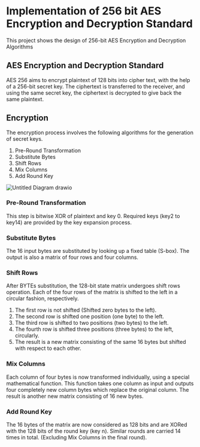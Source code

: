 # Implementation of 256 bit AES Encryption and Decryption Standard
This project shows the design of 256-bit AES Encryption and Decryption Algorithms
## AES Encryption and Decryption Standard
AES 256 aims to encrypt plaintext of 128 bits into cipher text, with the help of a 256-bit secret key. The ciphertext is transferred to the receiver, and using the same secret key, the ciphertext is decrypted to give back the same plaintext.
## Encryption
The encryption process involves the following algorithms for the generation of secret keys.
1) Pre-Round Transformation
2) Substitute Bytes
3) Shift Rows
4) Mix Columns
5) Add Round Key
   
![Untitled Diagram drawio](https://github.com/Manikanta-IITB/Implementation_of_256_bit_AES_Encryption_and_Decryption_Standard/assets/138108630/ff2f24da-3bb7-4d95-99ce-900a73407e41)
### Pre-Round Transformation
This step is bitwise XOR of plaintext and key 0. Required keys (key2 to key14) are provided by the
key expansion process.
### Substitute Bytes
The 16 input bytes are substituted by looking up a fixed table (S-box). The output is also a matrix of four rows and four columns.
### Shift Rows
After BYTEs substitution, the 128-bit state matrix undergoes shift rows operation. Each of the four rows of the matrix is shifted to the left in a circular fashion, respectively.
1) The first row is not shifted (Shifted zero bytes to the left).
2) The second row is shifted one position (one byte) to the left.
3) The third row is shifted to two positions (two bytes) to the left.
4) The fourth row is shifted three positions (three bytes) to the left, circularly.
5) The result is a new matrix consisting of the same 16 bytes but shifted with respect to each other.
### Mix Columns
Each column of four bytes is now transformed individually, using a special mathematical function. This function takes one column as input and outputs four completely new column bytes which replace the original column. The result is another new matrix consisting of 16 new bytes.
### Add Round Key
The 16 bytes of the matrix are now considered as 128 bits and are XORed with the 128 bits of the round key (key n). Similar rounds are carried 14 times in total. (Excluding Mix Columns in the final round).
